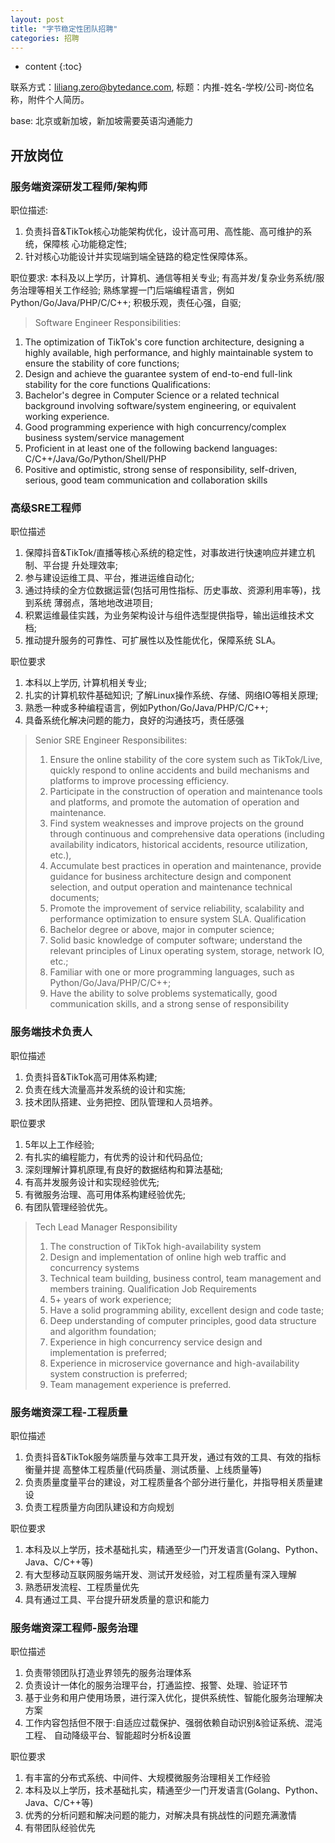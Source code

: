 ```yaml
---
layout: post
title: "字节稳定性团队招聘"
categories: 招聘
---
```

* content
{:toc}




联系方式：liliang.zero@bytedance.com, 标题：内推-姓名-学校/公司-岗位名称，附件个人简历。

base: 北京或新加坡，新加坡需要英语沟通能力

## **开放岗位** ##
### **服务端资深研发工程师/架构师** ###
职位描述:
1. 负责抖音&TikTok核心功能架构优化，设计高可用、高性能、高可维护的系统，保障核 心功能稳定性;
2. 针对核心功能设计并实现端到端全链路的稳定性保障体系。

职位要求:
本科及以上学历，计算机、通信等相关专业; 有高并发/复杂业务系统/服务治理等相关工作经验;
熟练掌握一门后端编程语言，例如Python/Go/Java/PHP/C/C++; 积极乐观，责任心强，自驱;

> Software Engineer
Responsibilities:
1. The optimization of TikTok's core function architecture, designing a highly available, high performance, and highly maintainable system to ensure the stability of core functions;
2. Design and achieve the guarantee system of end-to-end full-link stability for the core functions
Qualifications: 
3. Bachelor's degree in Computer Science or a related technical background involving software/system engineering, or equivalent working experience.
4. Good programming experience with high concurrency/complex business system/service management
5. Proficient in at least one of the following backend languages: C/C++/Java/Go/Python/Shell/PHP
6. Positive and optimistic, strong sense of responsibility, self-driven, serious, good team communication and collaboration skills


### **高级SRE工程师** ###
职位描述 
1. 保障抖音&TikTok/直播等核心系统的稳定性，对事故进行快速响应并建立机制、平台提 升处理效率;
2. 参与建设运维工具、平台，推进运维自动化; 
3. 通过持续的全方位数据运营(包括可用性指标、历史事故、资源利用率等)，找到系统 薄弱点，落地地改进项目;
4. 积累运维最佳实践，为业务架构设计与组件选型提供指导，输出运维技术文档; 
5. 推动提升服务的可靠性、可扩展性以及性能优化，保障系统 SLA。

职位要求
1. 本科以上学历, 计算机相关专业;
2. 扎实的计算机软件基础知识; 了解Linux操作系统、存储、网络IO等相关原理;
3. 熟悉一种或多种编程语言，例如Python/Go/Java/PHP/C/C++; 
4. 具备系统化解决问题的能力，良好的沟通技巧，责任感强

> Senior SRE Engineer
> Responsibilites:
> 1. Ensure the online stability of the core system such as TikTok/Live, quickly respond to online accidents and build mechanisms and platforms to improve processing efficiency.
> 2. Participate in the construction of operation and maintenance tools and platforms, and promote the automation of operation and maintenance.
> 3. Find system weaknesses and improve projects on the ground through continuous and comprehensive data operations (including availability indicators, historical accidents, resource utilization, etc.),
> 4. Accumulate best practices in operation and maintenance, provide guidance for business architecture design and component selection, and output operation and maintenance technical documents; 
> 5. Promote the improvement of service reliability, scalability and performance optimization to ensure system SLA.
> Qualification
> 1. Bachelor degree or above, major in computer science;
> 2. Solid basic knowledge of computer software; understand the relevant principles of Linux operating system, storage, network IO, etc.;
> 3. Familiar with one or more programming languages, such as Python/Go/Java/PHP/C/C++;
> 4. Have the ability to solve problems systematically, good communication skills, and a strong sense of responsibility


### **服务端技术负责人** ###
职位描述
1. 负责抖音&TikTok高可用体系构建; 
2. 负责在线大流量高并发系统的设计和实施; 
3. 技术团队搭建、业务把控、团队管理和人员培养。

职位要求
1. 5年以上工作经验; 
2. 有扎实的编程能力，有优秀的设计和代码品位; 
3. 深刻理解计算机原理,有良好的数据结构和算法基础; 
4. 有高并发服务设计和实现经验优先;
5. 有微服务治理、高可用体系构建经验优先; 
6. 有团队管理经验优先。

> Tech Lead Manager
> Responsibility
> 1. The construction of TikTok high-availability system
> 2. Design and implementation of online high web traffic and concurrency systems
> 3. Technical team building, business control, team management and members training.
> Qualification
> Job Requirements
> 1. 5+ years of work experience;
> 2. Have a solid programming ability, excellent design and code taste;
> 3. Deep understanding of computer principles, good data structure and algorithm foundation;
> 4. Experience in high concurrency service design and implementation is preferred;
> 5. Experience in microservice governance and high-availability system construction is preferred;
> 6. Team management experience is preferred.

### **服务端资深工程-工程质量** ###
职位描述 
1. 负责抖音&TikTok服务端质量与效率工具开发，通过有效的工具、有效的指标衡量并提 高整体工程质量(代码质量、测试质量、上线质量等) 
2. 负责质量度量平台的建设，对工程质量各个部分进行量化，并指导相关质量建设 
3. 负责工程质量方向团队建设和方向规划

职位要求
1. 本科及以上学历，技术基础扎实，精通至少一门开发语言(Golang、Python、Java、C/C++等)
2. 有大型移动互联网服务端开发、测试开发经验，对工程质量有深入理解 
3. 熟悉研发流程、工程质量优先
4. 具有通过工具、平台提升研发质量的意识和能力

### **服务端资深工程师-服务治理** ###
职位描述
1. 负责带领团队打造业界领先的服务治理体系 
2. 负责设计一体化的服务治理平台，打通监控、报警、处理、验证环节 
3. 基于业务和用户使用场景，进行深入优化，提供系统性、智能化服务治理解决方案
4. 工作内容包括但不限于:自适应过载保护、强弱依赖自动识别&验证系统、混沌工程、 自动降级平台、智能超时分析&设置

职位要求
1. 有丰富的分布式系统、中间件、大规模微服务治理相关工作经验
2. 本科及以上学历，技术基础扎实，精通至少一门开发语言(Golang、Python、Java、C/C++等)
3. 优秀的分析问题和解决问题的能力，对解决具有挑战性的问题充满激情
4. 有带团队经验优先
